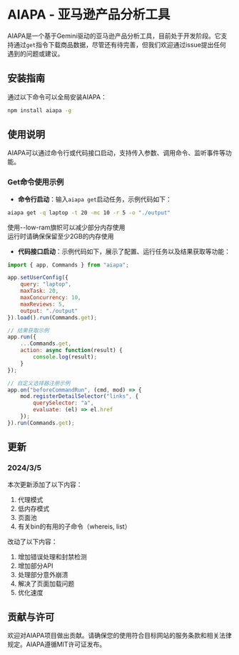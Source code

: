 # AIAPA - 亚马逊产品分析工具

AIAPA是一个基于Gemini驱动的亚马逊产品分析工具，目前处于开发阶段。它支持通过`get`指令下载商品数据，尽管还有待完善，但我们欢迎通过issue提出任何遇到的问题或建议。

## 安装指南

通过以下命令可以全局安装AIAPA：

```sh
npm install aiapa -g
```

## 使用说明

AIAPA可以通过命令行或代码接口启动，支持传入参数、调用命令、监听事件等功能。

### Get命令使用示例

- **命令行启动**：输入`aiapa get`启动任务，示例代码如下：

```sh
aiapa get -q laptop -t 20 -mc 10 -r 5 -o "./output"
```

使用--low-ram旗帜可以减少部分内存使用  
运行时请确保保留至少2GB的内存使用

- **代码接口启动**：示例代码如下，展示了配置、运行任务以及结果获取等功能：

```javascript
import { app, Commands } from "aiapa";

app.setUserConfig({
    query: "laptop",
    maxTask: 20,
    maxConcurrency: 10,
    maxReviews: 5,
    output: "./output"
}).load().run(Commands.get);

// 结果获取示例
app.run({
    ...Commands.get,
    action: async function(result) {
        console.log(result);
    }
});

// 自定义选择器注册示例
app.on("beforeCommandRun", (cmd, mod) => {
    mod.registerDetailSelector("links", {
        querySelector: "a",
        evaluate: (el) => el.href
    });
}).run(Commands.get);
```

## 更新

### 2024/3/5

本次更新添加了以下内容：  
1. 代理模式  
2. 低内存模式
3. 页面池
4. 有关bin的有用的子命令（whereis, list）

改动了以下内容：  
1. 增加错误处理和封禁检测
2. 增加部分API
3. 处理部分意外崩溃
4. 解决了页面加载问题
5. 优化速度

## 贡献与许可

欢迎对AIAPA项目做出贡献。请确保您的使用符合目标网站的服务条款和相关法律规定。AIAPA遵循MIT许可证发布。